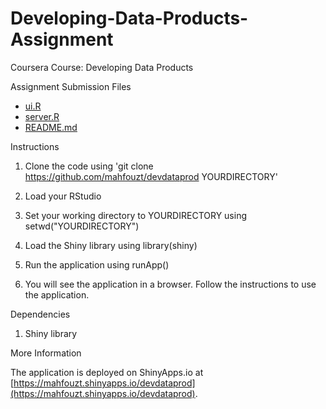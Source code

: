 Developing-Data-Products-Assignment
===================================

Coursera Course: Developing Data Products

Assignment Submission Files
- [ui.R](https://github.com/mahfouzt/devdataprod/blob/master/ui.R)
- [server.R](https://github.com/mahfouzt/devdataprod/blob/master/server.R)
- [README.md](https://github.com/mahfouzt/devdataprod/blob/master/README.md)

Instructions

1. Clone the code using 'git clone https://github.com/mahfouzt/devdataprod YOURDIRECTORY'

2. Load your RStudio

3. Set your working directory to YOURDIRECTORY using setwd("YOURDIRECTORY")

4. Load the Shiny library using library(shiny)

5. Run the application using runApp()

6. You will see the application in a browser. Follow the instructions to use the application.

Dependencies

1. Shiny library

More Information

The application is deployed on ShinyApps.io at [https://mahfouzt.shinyapps.io/devdataprod](https://mahfouzt.shinyapps.io/devdataprod).